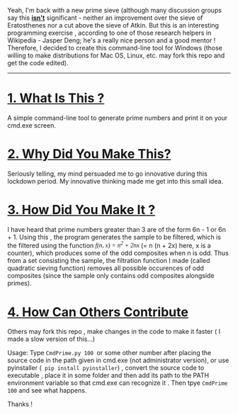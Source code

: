 Yeah, I'm back with a new prime sieve (although many discussion groups say this <u><b>isn't</b></u> significant - neither an improvement over the sieve of Eratosthenes nor a cut above the sieve of Atkin.
But this is an interesting programming exercise , according to one of those research helpers in Wikipedia - Jasper Deng; he's a really nice person and a good mentor ! Therefore, I decided to create this 
command-line tool for Windows (those willing to make distributions for Mac OS, Linux, etc. may fork this repo and get the code edited).
________
<u><h1>1. What Is This ?</h1></u>
A simple command-line tool to generate prime numbers and print it on your cmd.exe screen.

<u><h1>2. Why Did You Make This?</h1></u>
Seriously telling, my mind persuaded me to go innovative during this lockdown period. My innovative thinking made me get into this small idea.

<u><h1> 3. How Did You Make It ?</h1></u>
I have heard that prime numbers greater than 3 are of the form 6n - 1 or 6n + 1. Using this , the program generates the sample to be filtered, which is the filtered using the function 
<i><font face = "Lucida Calligraphy"> f(n, x) = n<sup>2</sup> + 2nx </font> </i> (= n (n + 2x) here, x is a counter), which produces some of the odd composites when n is odd. Thus
from a set consisting the sample, the filtration function I made (called quadratic sieving function) removes all possible occurences of odd composites (since the sample only contains
odd composites alongside primes).

<u><h1> 4. How Can Others Contribute </h1></u>
Others may fork this repo , make changes in the code to make it faster ( I made a slow version of this...)

Usage: Type ```CmdPrime.py 100 ```or some other number after placing the source code in the path given in cmd.exe (not administrator version), or use pyinstaller  (``` pip install pyinstaller```) , convert the source code to executable , place it in some folder and then add its path to the PATH environment variable so that cmd.exe can recognize it . Then tpye ```CmdPrime 100``` and see what happens.

Thanks !

